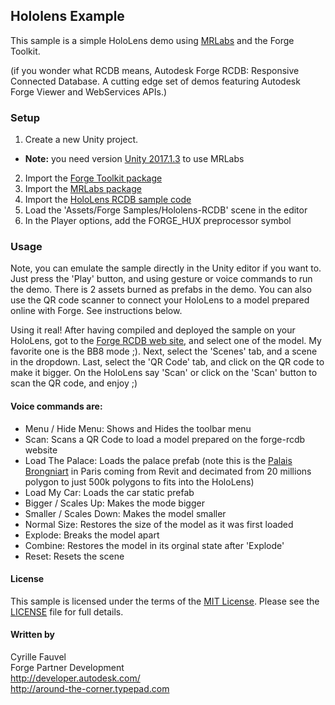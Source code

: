 
## Hololens Example

This sample is a simple HoloLens demo using [MRLabs](https://github.com/Microsoft/MRDesignLabs_Unity) and the Forge Toolkit.

(if you wonder what RCDB means, Autodesk Forge RCDB: Responsive Connected Database. A cutting edge set of demos featuring Autodesk Forge Viewer and WebServices APIs.)

### Setup

1. Create a new Unity project. 
 -	**Note:** you need version [Unity 2017.1.3](https://unity3d.com/get-unity/download/archive) to use MRLabs 
2. Import the [Forge Toolkit package](CHANGELOG.md) 
3. Import the [MRLabs package](https://github.com/wallabyway/ARVRToolkit/blob/master/unity-src/extra-samples/rcdb-HoloLens/MRLabs.unitypackage?raw=true)
4. Import the [HoloLens RCDB sample code](https://github.com/wallabyway/ARVRToolkit/blob/master/unity-src/extra-samples/rcdb-HoloLens/rcdb-Example.unitypackage?raw=true)
5. Load the 'Assets/Forge Samples/Hololens-RCDB' scene in the editor
6. In the Player options, add the FORGE_HUX preprocessor symbol

### Usage

Note, you can emulate the sample directly in the Unity editor if you want to. Just press the 'Play' button, and using gesture or voice commands to run the demo. There is 2 assets burned as prefabs in the demo. You can also use the QR code scanner to connect your HoloLens to a model prepared online with Forge. See instructions below.

Using it real!
After having compiled and deployed the sample on your HoloLens, got to the [Forge RCDB web site](https://forge-rcdb.autodesk.io/configurator?id=5a2b31ee58144b89730d6d5a), and select one of the model. My favorite one is the BB8 mode ;). Next, select the 'Scenes' tab, and a scene in the dropdown. Last, select the 'QR Code' tab, and click on the QR code to make it bigger. On the HoloLens say 'Scan' or click on the 'Scan' button to scan the QR code, and enjoy ;)

#### Voice commands are:

* Menu / Hide Menu: Shows and Hides the toolbar menu
* Scan: Scans a QR Code to load a model prepared on the forge-rcdb website
* Load The Palace: Loads the palace prefab (note this is the [Palais Brongniart](http://www.palaisbrongniart.com/nef.html) in Paris coming from Revit and decimated from 20 millions polygon to just 500k polygons to fits into the HoloLens)
* Load My Car: Loads the car static prefab
* Bigger / Scales Up: Makes the mode bigger
* Smaller / Scales Down: Makes the model smaller
* Normal Size: Restores the size of the model as it was first loaded
* Explode: Breaks the model apart
* Combine: Restores the model in its orginal state after 'Explode'
* Reset: Resets the scene

#### License

This sample is licensed under the terms of the [MIT License](http://opensource.org/licenses/MIT). 
Please see the [LICENSE](LICENSE) file for full details.


#### Written by

Cyrille Fauvel <br />
Forge Partner Development <br />
http://developer.autodesk.com/ <br />
http://around-the-corner.typepad.com <br />